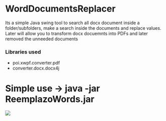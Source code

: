 # WordDocumentsReplacer
 Its a simple Java swing tool to search all docx document inside a folder/subfolders, make a search inside the documents and replace values. Later will allow you to transform docx docuemnts into PDFs and later removed the unneeded documents

### Libraries used
- poi.xwpf.converter.pdf
- converter.docx.docx4j

# Simple use -> java -jar ReemplazoWords.jar

![](https://kashamalaga.github.io/image.png)